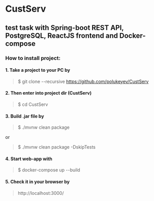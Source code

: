 # CustServ
test task with Spring-boot REST API, PostgreSQL, ReactJS frontend and Docker-compose
-----

### How to install project: ###
#### 1. Take a project to your PC by ####
> $ git clone --recursive https://github.com/polukeyev/CustServ

#### 2. Then enter into project dir (CustServ) ####
> $ cd CustServ

#### 3. Build .jar file by ####
> $ ./mvnw clean package

or
> $ ./mvnw clean package -DskipTests

#### 4. Start web-app with ####
> $ docker-compose up --build

#### 5. Check it in your browser by ####
> http://localhost:3000/
